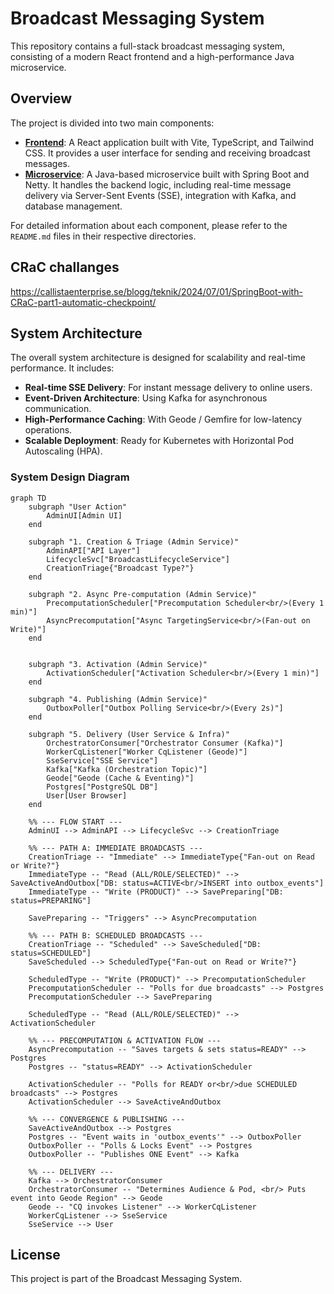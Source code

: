 # Broadcast Messaging System

This repository contains a full-stack broadcast messaging system, consisting of a modern React frontend and a high-performance Java microservice.

## Overview

The project is divided into two main components:

-   **[Frontend](./broadcast-frontend/README.md)**: A React application built with Vite, TypeScript, and Tailwind CSS. It provides a user interface for sending and receiving broadcast messages.
-   **[Microservice](./broadcast-microservice/README.md)**: A Java-based microservice built with Spring Boot and Netty. It handles the backend logic, including real-time message delivery via Server-Sent Events (SSE), integration with Kafka, and database management.

For detailed information about each component, please refer to the `README.md` files in their respective directories.

## CRaC challanges

https://callistaenterprise.se/blogg/teknik/2024/07/01/SpringBoot-with-CRaC-part1-automatic-checkpoint/

## System Architecture

The overall system architecture is designed for scalability and real-time performance. It includes:

-   **Real-time SSE Delivery**: For instant message delivery to online users.
-   **Event-Driven Architecture**: Using Kafka for asynchronous communication.
-   **High-Performance Caching**: With Geode / Gemfire for low-latency operations.
-   **Scalable Deployment**: Ready for Kubernetes with Horizontal Pod Autoscaling (HPA).

### System Design Diagram
```mermaid
graph TD
    subgraph "User Action"
        AdminUI[Admin UI]
    end

    subgraph "1. Creation & Triage (Admin Service)"
        AdminAPI["API Layer"]
        LifecycleSvc["BroadcastLifecycleService"]
        CreationTriage{"Broadcast Type?"}
    end

    subgraph "2. Async Pre-computation (Admin Service)"
        PrecomputationScheduler["Precomputation Scheduler<br/>(Every 1 min)"]
        AsyncPrecomputation["Async TargetingService<br/>(Fan-out on Write)"]
    end
    

    subgraph "3. Activation (Admin Service)"
        ActivationScheduler["Activation Scheduler<br/>(Every 1 min)"]
    end

    subgraph "4. Publishing (Admin Service)"
        OutboxPoller["Outbox Polling Service<br/>(Every 2s)"]
    end

    subgraph "5. Delivery (User Service & Infra)"
        OrchestratorConsumer["Orchestrator Consumer (Kafka)"]
        WorkerCqListener["Worker CqListener (Geode)"]
        SseService["SSE Service"]
        Kafka["Kafka (Orchestration Topic)"]
        Geode["Geode (Cache & Eventing)"]
        Postgres["PostgreSQL DB"]
        User[User Browser]
    end
    
    %% --- FLOW START ---
    AdminUI --> AdminAPI --> LifecycleSvc --> CreationTriage

    %% --- PATH A: IMMEDIATE BROADCASTS ---
    CreationTriage -- "Immediate" --> ImmediateType{"Fan-out on Read or Write?"}
    ImmediateType -- "Read (ALL/ROLE/SELECTED)" --> SaveActiveAndOutbox["DB: status=ACTIVE<br/>INSERT into outbox_events"]
    ImmediateType -- "Write (PRODUCT)" --> SavePreparing["DB: status=PREPARING"]
    
    SavePreparing -- "Triggers" --> AsyncPrecomputation

    %% --- PATH B: SCHEDULED BROADCASTS ---
    CreationTriage -- "Scheduled" --> SaveScheduled["DB: status=SCHEDULED"]
    SaveScheduled --> ScheduledType{"Fan-out on Read or Write?"}
    
    ScheduledType -- "Write (PRODUCT)" --> PrecomputationScheduler
    PrecomputationScheduler -- "Polls for due broadcasts" --> Postgres
    PrecomputationScheduler --> SavePreparing
    
    ScheduledType -- "Read (ALL/ROLE/SELECTED)" --> ActivationScheduler

    %% --- PRECOMPUTATION & ACTIVATION FLOW ---
    AsyncPrecomputation -- "Saves targets & sets status=READY" --> Postgres
    Postgres -- "status=READY" --> ActivationScheduler
    
    ActivationScheduler -- "Polls for READY or<br/>due SCHEDULED broadcasts" --> Postgres
    ActivationScheduler --> SaveActiveAndOutbox
    
    %% --- CONVERGENCE & PUBLISHING ---
    SaveActiveAndOutbox --> Postgres
    Postgres -- "Event waits in 'outbox_events'" --> OutboxPoller
    OutboxPoller -- "Polls & Locks Event" --> Postgres
    OutboxPoller -- "Publishes ONE Event" --> Kafka

    %% --- DELIVERY ---
    Kafka --> OrchestratorConsumer
    OrchestratorConsumer -- "Determines Audience & Pod, <br/> Puts event into Geode Region" --> Geode
    Geode -- "CQ invokes Listener" --> WorkerCqListener
    WorkerCqListener --> SseService
    SseService --> User
```

## License

This project is part of the Broadcast Messaging System.
